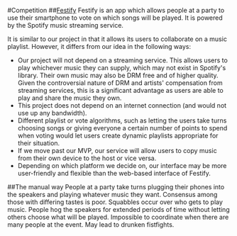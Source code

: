 #Competition
##[Festify](http://getfestify.com/) 
Festify is an app which allows people at a party to use their smartphone to vote on which songs will be played. It is powered by the Spotify music streaming service.

It is similar to our project in that it allows its users to collaborate on a music playlist. However, it differs from our idea in the following ways:
  * Our project will not depend on a streaming service. This allows users to play whichever music they can supply, which may not exist in Spotify's library. Their own music may also be DRM free and of higher quality. Given the controversial nature of DRM and artists' compensation from streaming services, this is a significant advantage as users are able to play and share the music they own. 
  * This project does not depend on an internet connection (and would not use up any bandwidth).
  * Different playlist or vote algorithms, such as letting the users take turns choosing songs or giving everyone a certain number of points to spend when voting would let users create dynamic playlists appropriate for their situation.
  * If we move past our MVP, our service will allow users to copy music from their own device to the host or vice versa.
  * Depending on which platform we decide on, our interface may be more user-friendly and flexible than the web-based interface of Festify.
  
##The manual way
People at a party take turns plugging their phones into the speakers and playing whatever music they want. Consensus among those with differing tastes is poor. Squabbles occur over who gets to play music. People hog the speakers for extended periods of time without letting others choose what will be played. Impossible to coordinate when there are many people at the event. May lead to drunken fistfights.
